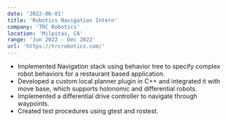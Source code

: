 ```yaml
---
date: '2022-06-01'
title: 'Robotics Navigation Intern'
company: 'TRC Robotics'
location: 'Milpitas, CA'
range: 'Jun 2022 - Dec 2022'
url: 'https://trcrobotics.com/'
---
```


- Implemented Navigation stack using behavior tree to specify complex robot behaviors for a restaurant based application.
- Developed a custom local planner plugin in C++ and integrated it with move base, which supports holonomic and differential robots.
- Implemented a differential drive controller to navigate through waypoints.
- Created test procedures using gtest and rostest.
